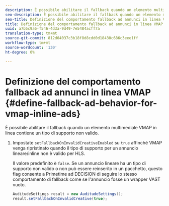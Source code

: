 ```yaml
---
description: È possibile abilitare il fallback quando un elemento multimediale VMAP in linea contiene un tipo di supporto non valido.
seo-description: È possibile abilitare il fallback quando un elemento multimediale VMAP in linea contiene un tipo di supporto non valido.
seo-title: Definizione del comportamento fallback ad annunci in linea VMAP
title: Definizione del comportamento fallback ad annunci in linea VMAP
uuid: a7b5c9a6-f546-4d3a-9d49-7e5484acff7a
translation-type: tm+mt
source-git-commit: 812d04037c3b18f8d8cdd0d18430c686c3eee1ff
workflow-type: tm+mt
source-wordcount: '130'
ht-degree: 0%

---
```



# Definizione del comportamento fallback ad annunci in linea VMAP {#define-fallback-ad-behavior-for-vmap-inline-ads}

È possibile abilitare il fallback quando un elemento multimediale VMAP in linea contiene un tipo di supporto non valido.

1. Impostate `setFallbackOnInvalidCreativeEnabled` su `true` affinché VMAP venga ripristinato quando il tipo di supporto per un annuncio lineare/inline non è valido per HLS.

   Il valore predefinito è `false`. Se un annuncio lineare ha un tipo di supporto non valido o non può essere reinserito in un pacchetto, questo flag consente a Primetime ad DECISION di seguire lo stesso comportamento di fallback come se l&#39;annuncio fosse un wrapper VAST vuoto.

   ```java
   AuditudeSettings result = new AuditudeSettings(); 
   result.setFallbackOnInvalidCreative(true);
   ```

